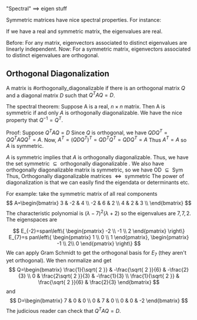 
"Spectral" $\implies$ eigen stuff

Symmetric matrices have nice spectral properties. For instance:

If we  have a real and symmetric matrix, the eigenvalues are real. 

Before: For any matrix, eigenvectors associated to distinct eigenvalues are linearly independent.
Now: For a symmetric matrix, eigenvectors associated to distinct eigenvalues are orthogonal. 

## Orthogonal Diagonalization 
A matrix is #orthogonally_diagonalizable if there is an orthogonal matrix $Q$ and a diagonal matrix $D$ such that $Q^{T}AQ=D$.

The spectral theorem: Suppose A is a real, $n\times n$ matrix. Then A is symmetric if and only $A$ is orthogonally diagonalizable. We have the nice property that $Q^{-1}=Q^{T}$.

Proof: Suppose $Q^{T}AQ=D$ Since $Q$ is orthogonal, we have $QDQ^{T}=QQ^{T}AQQ^{T}=A$. Now, $A^{T}=(QDQ^{T})^{T}=QD^{T}Q^{T}=QDQ^{T}=A$ Thus $A^{T}=A$ so $A$ is symmetric. 

$A$ is symmetric implies that $A$ is orthogonally diagonalizable. Thus, we have the set $\text{ symmetric } \subseteq \text{ orthogonally diagonalizable }$.
We also have orthogonally diagonalizable matrix is symmetric, so we have $\text{ OD }\subseteq \text{ Sym }$
Thus, $\text{ Orthogonally diagonalizable matrices }\Leftrightarrow \text{ symmetric }$
The power of diagonalization is that we can easily find the eigendata or determinants etc.

For example:
take the symmetric matrix of all real components
$$
A=\begin{bmatrix}
3 & -2 & 4 \\
-2 & 6 & 2 \\
4 & 2 & 3 \\
\end{bmatrix}
$$
The characteristic polynomial is $(\lambda-7)^{2}(\lambda+2)$ so the eigenvalues are $7,7,2$. The eigenspaces are

$$
E_{-2}=span\left\{ \begin{pmatrix}
-2 \\ -1 \\ 2
\end{pmatrix} \right\} 
E_{7}=s pan\left\{ \begin{pmatrix}
1 \\ 0 \\ 1
\end{pmatrix}, \begin{pmatrix}
-1 \\ 2\\ 0
\end{pmatrix} \right\} 
$$
We can apply Gram Schmidt to get the orthogonal basis for $E_{7}$ (they aren't yet orthogonal). 
We then normalize and get
$$
Q=\begin{bmatrix}
\frac{1}{\sqrt{ 2 }} & -\frac{\sqrt{ 2 }}{6} & -\frac{2}{3} \\
0 & \frac{2\sqrt{ 2 }}{3} & -\frac{1}{3} \\
\frac{1}{\sqrt{ 2 }} & \frac{\sqrt{ 2 }}{6} & \frac{2}{3}
\end{bmatrix}
$$
and 
$$
D=\begin{bmatrix}
7 & 0 & 0 \\
0 & 7 & 0 \\
0 & 0 & -2
\end{bmatrix}
$$
The judicious reader can check that $Q^{T}AQ=D$. 

